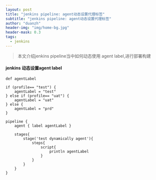 ```yaml
---
layout: post
title: "jenkins pipeline: agent动态设置代理标签"
subtitle: "jenkins pipeline: agent动态设置代理标签"
author: "duanzh"
header-img: "img/home-bg.jpg"
header-mask: 0.3
tags:
  - jenkins
---
```


> 本文介绍jenkins pipeline当中如何动态使用 agent label,进行部署构建

#### jenkins 动态设置agent label

```
def agentLabel

if (profile== "test") {
    agentLabel = "test"
} else if (profile== "uat") {
    agentLabel = "uat"
} else {
    agentLabel = "prd"
}

pipeline {
    agent { label agentLabel }
    
    stages{
        stage('test dynamically agent'){
            steps{
                script{
                    println agentLabel
                }
            }
        }
    }
}
```
